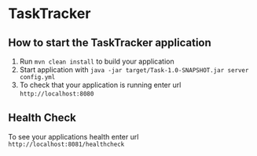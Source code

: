 # TaskTracker

How to start the TaskTracker application
---

1. Run `mvn clean install` to build your application
1. Start application with `java -jar target/Task-1.0-SNAPSHOT.jar server config.yml`
1. To check that your application is running enter url `http://localhost:8080`

Health Check
---

To see your applications health enter url `http://localhost:8081/healthcheck`
